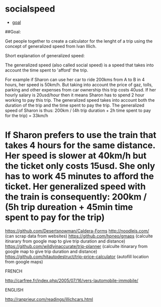 # socialspeed

- [goal](#goal)

##Goal:

Get people together to create a calculator for the lenght of a trip using the concept of generalized speed from Ivan Illich.

Short explanation of generalized speed:

The generalized speed (also called social speed) is a speed that takes into account the time spent to 'afford' the trip. 

For example if Sharon can use her car to ride 200kms from A to B in 4 hours, her speed is 50km/h.
But taking into account the price of gaz, tolls, parking and other expenses from car ownership this trip costs 40usd.
If her hourly salary is 20usd/hour then it means Sharon has to spend 2 hour working to pay this trip. The generalized speed takes into account both the duration of the trip and the time spent to pay the trip.
The generalized speed of Sharon is thus: 200km / (4h trip duration + 2h time spent to pay for the trip)
= 33km/h

If Sharon prefers to use the train that takes 4 hours for the same distance. Her speed is slower at 40km/h but the ticket only costs 15usd. She only has to work 45 minutes to afford the ticket.
Her generalized speed with the train is consequently: 200km / (5h trip dureation + 45min time spent to pay for the trip)
=



https://github.com/Desertsnowman/Caldera-Forms
http://noodlejs.com/ (can scrap data from websites)
https://github.com/hpneo/gmaps (calculte itinarary from google map to give trip duration and distance)
https://github.com/wildlyinaccurate/trip-planner (calculte itinarary from google map to give trip duration and distance)
https://github.com/hitautodestruct/trip-price-calculator (autofill location from google maps)


FRENCH

http://carfree.fr/index.php/2005/07/16/vers-lautomobile-immobile/

ENGLISH

http://ranprieur.com/readings/illichcars.html



